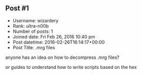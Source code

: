 ## Post #1
- Username: wizardery
- Rank: ultra-n00b
- Number of posts: 1
- Joined date: Fri Feb 26, 2016 10:40 pm
- Post datetime: 2016-02-26T16:14:17+00:00
- Post Title: .mrg files

anyone has an idea on how to decompress .mrg files?

or guides to understand how to write scripts based on the hex
